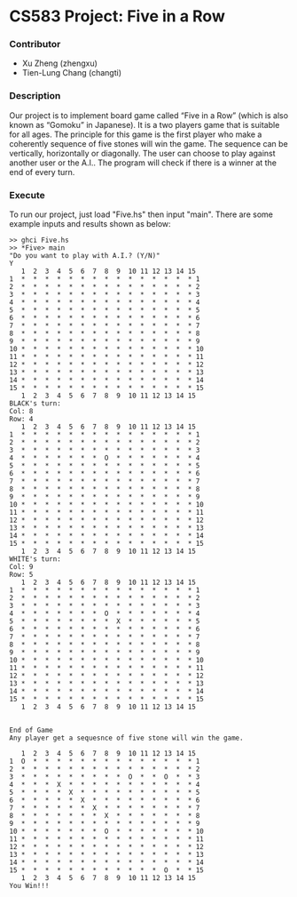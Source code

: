 # CS583 Project: Five in a Row

### Contributor
* Xu Zheng (zhengxu) 
* Tien-Lung Chang (changti)

### Description

   Our project is to implement board game called “Five in a Row” (which is 
   also known as “Gomoku” in Japanese). It is a two players game that is 
   suitable for all ages. The principle for this game is the first player 
   who make a coherently sequence of five stones will win the game. The 
   sequence can be vertically, horizontally or diagonally. The user can 
   choose to play against another user or the A.I.. The program will check 
   if there is a winner at the end of every turn.

### Execute

   To run our project, just load "Five.hs" then input "main". There are
   some example inputs and results shown as below:

   ```
   >> ghci Five.hs
   >> *Five> main
   "Do you want to play with A.I.? (Y/N)"
   Y
      1  2  3  4  5  6  7  8  9  10 11 12 13 14 15
   1  *  *  *  *  *  *  *  *  *  *  *  *  *  *  * 1
   2  *  *  *  *  *  *  *  *  *  *  *  *  *  *  * 2
   3  *  *  *  *  *  *  *  *  *  *  *  *  *  *  * 3
   4  *  *  *  *  *  *  *  *  *  *  *  *  *  *  * 4
   5  *  *  *  *  *  *  *  *  *  *  *  *  *  *  * 5
   6  *  *  *  *  *  *  *  *  *  *  *  *  *  *  * 6
   7  *  *  *  *  *  *  *  *  *  *  *  *  *  *  * 7
   8  *  *  *  *  *  *  *  *  *  *  *  *  *  *  * 8
   9  *  *  *  *  *  *  *  *  *  *  *  *  *  *  * 9
   10 *  *  *  *  *  *  *  *  *  *  *  *  *  *  * 10
   11 *  *  *  *  *  *  *  *  *  *  *  *  *  *  * 11
   12 *  *  *  *  *  *  *  *  *  *  *  *  *  *  * 12
   13 *  *  *  *  *  *  *  *  *  *  *  *  *  *  * 13
   14 *  *  *  *  *  *  *  *  *  *  *  *  *  *  * 14
   15 *  *  *  *  *  *  *  *  *  *  *  *  *  *  * 15
      1  2  3  4  5  6  7  8  9  10 11 12 13 14 15
   BLACK's turn:
   Col: 8
   Row: 4
      1  2  3  4  5  6  7  8  9  10 11 12 13 14 15
   1  *  *  *  *  *  *  *  *  *  *  *  *  *  *  * 1
   2  *  *  *  *  *  *  *  *  *  *  *  *  *  *  * 2
   3  *  *  *  *  *  *  *  *  *  *  *  *  *  *  * 3
   4  *  *  *  *  *  *  *  O  *  *  *  *  *  *  * 4
   5  *  *  *  *  *  *  *  *  *  *  *  *  *  *  * 5
   6  *  *  *  *  *  *  *  *  *  *  *  *  *  *  * 6
   7  *  *  *  *  *  *  *  *  *  *  *  *  *  *  * 7
   8  *  *  *  *  *  *  *  *  *  *  *  *  *  *  * 8
   9  *  *  *  *  *  *  *  *  *  *  *  *  *  *  * 9
   10 *  *  *  *  *  *  *  *  *  *  *  *  *  *  * 10
   11 *  *  *  *  *  *  *  *  *  *  *  *  *  *  * 11
   12 *  *  *  *  *  *  *  *  *  *  *  *  *  *  * 12
   13 *  *  *  *  *  *  *  *  *  *  *  *  *  *  * 13
   14 *  *  *  *  *  *  *  *  *  *  *  *  *  *  * 14
   15 *  *  *  *  *  *  *  *  *  *  *  *  *  *  * 15
      1  2  3  4  5  6  7  8  9  10 11 12 13 14 15
   WHITE's turn:
   Col: 9
   Row: 5
      1  2  3  4  5  6  7  8  9  10 11 12 13 14 15
   1  *  *  *  *  *  *  *  *  *  *  *  *  *  *  * 1
   2  *  *  *  *  *  *  *  *  *  *  *  *  *  *  * 2
   3  *  *  *  *  *  *  *  *  *  *  *  *  *  *  * 3
   4  *  *  *  *  *  *  *  O  *  *  *  *  *  *  * 4
   5  *  *  *  *  *  *  *  *  X  *  *  *  *  *  * 5
   6  *  *  *  *  *  *  *  *  *  *  *  *  *  *  * 6
   7  *  *  *  *  *  *  *  *  *  *  *  *  *  *  * 7
   8  *  *  *  *  *  *  *  *  *  *  *  *  *  *  * 8
   9  *  *  *  *  *  *  *  *  *  *  *  *  *  *  * 9
   10 *  *  *  *  *  *  *  *  *  *  *  *  *  *  * 10
   11 *  *  *  *  *  *  *  *  *  *  *  *  *  *  * 11
   12 *  *  *  *  *  *  *  *  *  *  *  *  *  *  * 12
   13 *  *  *  *  *  *  *  *  *  *  *  *  *  *  * 13
   14 *  *  *  *  *  *  *  *  *  *  *  *  *  *  * 14
   15 *  *  *  *  *  *  *  *  *  *  *  *  *  *  * 15
      1  2  3  4  5  6  7  8  9  10 11 12 13 14 15
   

   End of Game
   Any player get a sequesnce of five stone will win the game.
   
      1  2  3  4  5  6  7  8  9  10 11 12 13 14 15
   1  O  *  *  *  *  *  *  *  *  *  *  *  *  *  * 1
   2  *  *  *  *  *  *  *  *  *  *  *  *  *  *  * 2
   3  *  *  *  *  *  *  *  *  *  O  *  *  O  *  * 3
   4  *  *  *  X  *  *  *  *  *  *  *  *  *  *  * 4
   5  *  *  *  *  X  *  *  *  *  *  *  *  *  *  * 5
   6  *  *  *  *  *  X  *  *  *  *  *  *  *  *  * 6
   7  *  *  *  *  *  *  X  *  *  *  *  *  *  *  * 7
   8  *  *  *  *  *  *  *  X  *  *  *  *  *  *  * 8
   9  *  *  *  *  *  *  *  *  *  *  *  *  *  *  * 9
   10 *  *  *  *  *  *  *  O  *  *  *  *  *  *  * 10
   11 *  *  *  *  *  *  *  *  *  *  *  *  *  *  * 11
   12 *  *  *  *  *  *  *  *  *  *  *  *  *  *  * 12
   13 *  *  *  *  *  *  *  *  *  *  *  *  *  *  * 13
   14 *  *  *  *  *  *  *  *  *  *  *  *  *  *  * 14
   15 *  *  *  *  *  *  *  *  *  *  *  *  O  *  * 15
      1  2  3  4  5  6  7  8  9  10 11 12 13 14 15
   You Win!!!
   ```


